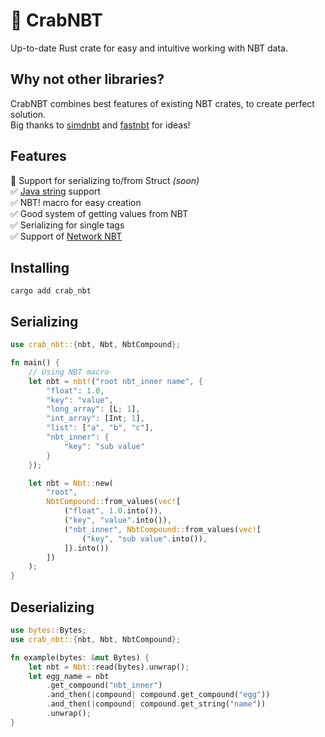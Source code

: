 # 🦀 CrabNBT
Up-to-date Rust crate for easy and intuitive working with NBT data.

## Why not other libraries?
CrabNBT combines best features of existing NBT crates, to create perfect solution.<br>
Big thanks to [simdnbt](https://github.com/azalea-rs/simdnbt) and [fastnbt](https://github.com/owengage/fastnbt) for ideas!

## Features
🚧 Support for serializing to/from Struct *(soon)*<br>
✅ [Java string](https://docs.oracle.com/javase/8/docs/api/java/io/DataInput.html#modified-utf-8) support <br>
✅ NBT! macro for easy creation <br>
✅ Good system of getting values from NBT <br>
✅ Serializing for single tags <br>
✅ Support of [Network NBT](https://wiki.vg/NBT#Network_NBT_(Java_Edition))

## Installing
```shell
cargo add crab_nbt
```

## Serializing
```rust
use crab_nbt::{nbt, Nbt, NbtCompound};

fn main() {
    // Using NBT macro
    let nbt = nbt!("root nbt_inner name", {
        "float": 1.0,
        "key": "value",
        "long_array": [L; 1],
        "int_array": [Int; 1],
        "list": ["a", "b", "c"],
        "nbt_inner": {
            "key": "sub value"
        }
    });

    let nbt = Nbt::new(
        "root",
        NbtCompound::from_values(vec![
            ("float", 1.0.into()),
            ("key", "value".into()),
            ("nbt_inner", NbtCompound::from_values(vec![
                ("key", "sub value".into()),
            ]).into())
        ])
    );
}
```

## Deserializing

```rust
use bytes::Bytes;
use crab_nbt::{nbt, Nbt, NbtCompound};

fn example(bytes: &mut Bytes) {
    let nbt = Nbt::read(bytes).unwrap();
    let egg_name = nbt
        .get_compound("nbt_inner")
        .and_then(|compound| compound.get_compound("egg"))
        .and_then(|compound| compound.get_string("name"))
        .unwrap();
}
```
